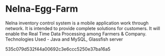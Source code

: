 # Nelna-Egg-Farm
Nelna inventory control system is a mobile application work through network. It is intended to provide complete solutions for customers. It will enable the Real Time Data Processing among Farmers &amp; Company.
Technologies Used - Java and MySQL, Glassfish server

535c079d532f44a00692c3e6ccc5250e37ba16a5
